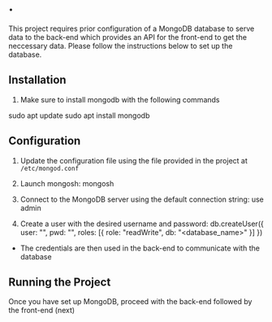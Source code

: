 # .

This project requires prior configuration of a MongoDB database to serve data to the back-end which provides an API for the front-end to get the neccessary data. Please follow the instructions below to set up the database.

## Installation

1. Make sure to install mongodb with the following commands

sudo apt update
sudo apt install mongodb

## Configuration

1. Update the configuration file using the file provided in the project at `/etc/mongod.conf`

2. Launch mongosh:
mongosh

3. Connect to the MongoDB server using the default connection string:
use admin

4. Create a user with the desired username and password:
db.createUser({
  user: "<username>",
  pwd: "<password>",
  roles: [{ role: "readWrite", db: "<database_name>" }]
})

- The credentials are then used in the back-end to communicate with the database


## Running the Project

Once you have set up MongoDB, proceed with the back-end followed by the front-end (next)

